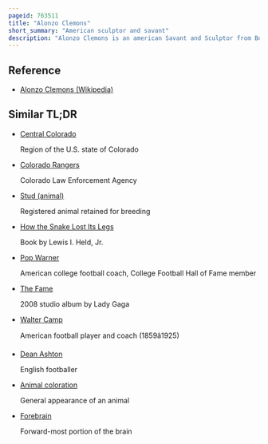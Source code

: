 ```yaml
---
pageid: 763511
title: "Alonzo Clemons"
short_summary: "American sculptor and savant"
description: "Alonzo Clemons is an american Savant and Sculptor from Boulder Colorado. As a Child he sustained a severe Brain Injury that left him with a developmental Disability. He achieved Fame for his Ability to sculpt almost any Animal in a realistic and anatomically accurate three-dimensional rendering even after examining a Picture for only."
---
```


## Reference

- [Alonzo Clemons (Wikipedia)](https://en.wikipedia.org/?curid=763511)

## Similar TL;DR

- [Central Colorado](/tldr/en/central-colorado)

  Region of the U.S. state of Colorado

- [Colorado Rangers](/tldr/en/colorado-rangers)

  Colorado Law Enforcement Agency

- [Stud (animal)](/tldr/en/stud-animal)

  Registered animal retained for breeding

- [How the Snake Lost Its Legs](/tldr/en/how-the-snake-lost-its-legs)

  Book by Lewis I. Held, Jr.

- [Pop Warner](/tldr/en/pop-warner)

  American college football coach, College Football Hall of Fame member

- [The Fame](/tldr/en/the-fame)

  2008 studio album by Lady Gaga

- [Walter Camp](/tldr/en/walter-camp)

  American football player and coach (1859â1925)

- [Dean Ashton](/tldr/en/dean-ashton)

  English footballer

- [Animal coloration](/tldr/en/animal-coloration)

  General appearance of an animal

- [Forebrain](/tldr/en/forebrain)

  Forward-most portion of the brain
